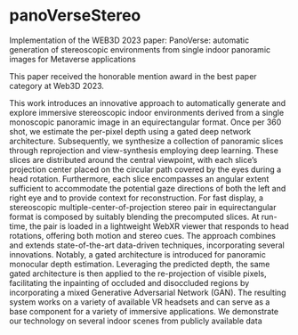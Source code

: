 # panoVerseStereo
Implementation of the WEB3D 2023 paper: PanoVerse: automatic generation of stereoscopic environments from single indoor panoramic images for Metaverse applications  

This paper received the honorable mention award in the best paper category at Web3D 2023.

This work introduces an innovative approach to automatically generate and explore immersive stereoscopic indoor environments derived from a single monoscopic panoramic image in an equirectangular format. Once per 360 shot, we estimate the per-pixel depth using a gated deep network architecture. Subsequently, we synthesize a collection of panoramic slices through reprojection and view-synthesis employing deep learning. These slices are distributed around the central viewpoint, with each slice’s projection center placed on the circular path covered by the eyes during a head rotation. Furthermore, each slice encompasses an angular extent sufficient to accommodate the potential gaze directions of both the left and right eye and to provide context for reconstruction. For fast display, a stereoscopic multiple-center-of-projection stereo pair in equirectangular format is composed by suitably blending the precomputed slices. At run-time, the pair is loaded in a lightweight WebXR viewer that responds to head rotations, offering both motion and stereo cues. The approach combines and extends state-of-the-art data-driven techniques, incorporating several innovations. Notably, a gated architecture is introduced for panoramic monocular depth estimation. Leveraging the predicted depth, the same gated architecture is then applied to the re-projection of visible pixels, facilitating the inpainting of occluded and disoccluded regions by incorporating a mixed Generative Adversarial Network (GAN). The resulting system works on a variety of available VR headsets and can serve as a base component for a variety of immersive applications. We demonstrate our technology on several indoor scenes from publicly available data
